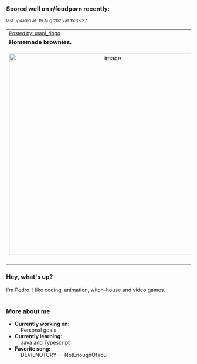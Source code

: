 ### Scored well on r/foodporn recently:

<p align="left"><sub>last updated at: 19 Aug 2025 at 15:33:37</sub></p>

|   |
| --- |
| <sub>[Posted by: u/aoi_ringo][source]</sub> |
| **Homemade brownies.** | 
|<p align="center"> <img alt="image" src="https://i.redd.it/ztx6z683pkjf1.jpeg" width="550" /> </p>|
|   |

### Hey, what's up?

I'm Pedro. I like coding, animation, witch-house and video games.<br><br>

### More about me
- **Currently working on:**  
&nbsp;&nbsp;&nbsp;&nbsp;Personal goals
- **Currently learning:**  
&nbsp;&nbsp;&nbsp;&nbsp;Java and Typescript
- **Favorite song:**  
&nbsp;&nbsp;&nbsp;&nbsp;DEVILNOTCRY — NotEnoughOfYou<br><br>

  



  
  
  
[linkedin]: https://linkedin.com/in/pedro-h-r-gomes-8a487b14a/
[gmail]: mailto:pilique11@gmail.com
[source]: https://reddit.com/r/FoodPorn/comments/1mspjg9/homemade_brownies/
[redditAPI]: https://www.reddit.com/dev/api/